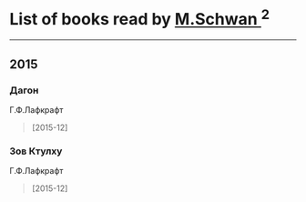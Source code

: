 # List of books read by [M.Schwan ](https://plus.google.com/101892939810731181399)<sup>2</sup>
---

## 2015

### Дагон
Г.Ф.Лафкрафт
> [2015-12] 


### Зов Ктулху
Г.Ф.Лафкрафт
> [2015-12] 



